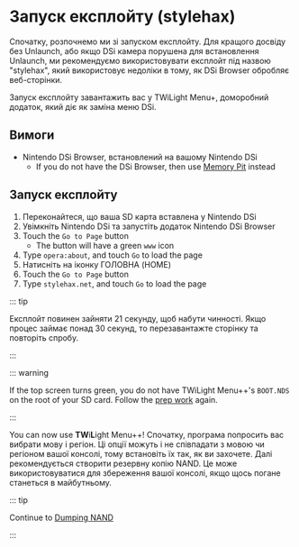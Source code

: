 # Запуск експлойту (stylehax)

Спочатку, розпочнемо ми зі запуском експлойту. Для кращого досвіду без Unlaunch, або якщо DSi камера порушена для встановлення Unlaunch, ми рекомендуємо використовувати експлойт під назвою "stylehax", який використовує недоліки в тому, як DSi Browser обробляє веб-сторінки.

Запуск експлойту завантажить вас у TWiLight Menu+, доморобний додаток, який діє як заміна меню DSi.

## Вимоги

- Nintendo DSi Browser, встановлений на вашому Nintendo DSi
  - If you do not have the DSi Browser, then use [Memory Pit](launching-the-exploit.html) instead

## Запуск експлойту

1. Переконайтеся, що ваша SD карта вставлена у Nintendo DSi
2. Увімкніть Nintendo DSi та запустіть додаток Nintendo DSi Browser
3. Touch the `Go to Page` button
   - The button will have a green `www` icon
4. Type `opera:about`, and touch `Go` to load the page
5. Натисніть на іконку ГОЛОВНА (HOME)
6. Touch the `Go to Page` button
7. Type `stylehax.net`, and touch `Go` to load the page

::: tip

Експлойт повинен зайняти 21 секунду, щоб набути чинності. Якщо процес займає понад 30 секунд, то перезавантажте сторінку та повторіть спробу.

:::

::: warning

If the top screen turns green, you do not have TWiLight Menu++'s `BOOT.NDS` on the root of your SD card. Follow the [prep work](get-started.html#section-i-prep-work) again.

:::

You can now use **TW**i**L**ight Menu++! Спочатку, програма попросить вас вибрати мову і регіон. Ці опції можуть і не співпадати з мовою чи регіоном вашої консолі, тому встановіть їх так, як ви захочете. Далі рекомендується створити резервну копію NAND. Це може використовуватися для збереження вашої консолі, якщо щось погане станеться в майбутньому.

::: tip

Continue to [Dumping NAND](dumping-nand.html)

:::
